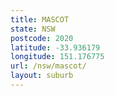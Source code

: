 ```yaml
---
title: MASCOT
state: NSW
postcode: 2020
latitude: -33.936179
longitude: 151.176775
url: /nsw/mascot/
layout: suburb
---
```

